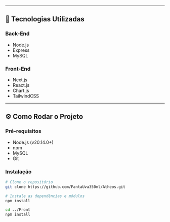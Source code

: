 
---

## 🚀 Tecnologias Utilizadas

### Back-End
- Node.js
- Express
- MySQL

### Front-End
- Next.js
- React.js
- Chart.js
- TailwindCSS

---

## ⚙️ Como Rodar o Projeto

### Pré-requisitos
- Node.js (v20.14.0+)
- npm
- MySQL
- Git

### Instalação

```bash
# Clone o repositório
git clone https://github.com/FantaUva350ml/Atheos.git

# Instale as dependências e módulos
npm install

cd ../Front
npm install
